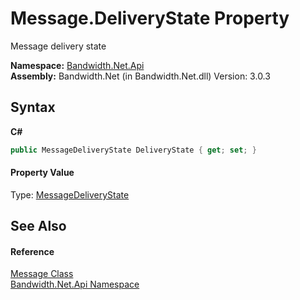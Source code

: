 ﻿# Message.DeliveryState Property 
 

Message delivery state

**Namespace:**&nbsp;<a href ="N_Bandwidth_Net_Api.md">Bandwidth.Net.Api</a><br />**Assembly:**&nbsp;Bandwidth.Net (in Bandwidth.Net.dll) Version: 3.0.3

## Syntax

**C#**<br />
``` C#
public MessageDeliveryState DeliveryState { get; set; }
```


#### Property Value
Type: <a href ="T_Bandwidth_Net_Api_MessageDeliveryState.md">MessageDeliveryState</a>

## See Also


#### Reference
<a href ="T_Bandwidth_Net_Api_Message.md">Message Class</a><br /><a href ="N_Bandwidth_Net_Api.md">Bandwidth.Net.Api Namespace</a><br />